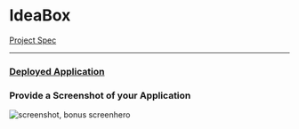# IdeaBox
[Project Spec](https://github.com/turingschool/curriculum/blob/master/source/projects/revenge_of_idea_box.markdown)

------

### [Deployed Application](http://ideaboite.herokuapp.com/)

### Provide a Screenshot of your Application
![screenshot, bonus screenhero](http://g.recordit.co/Ur0HbEaty0.gif)
